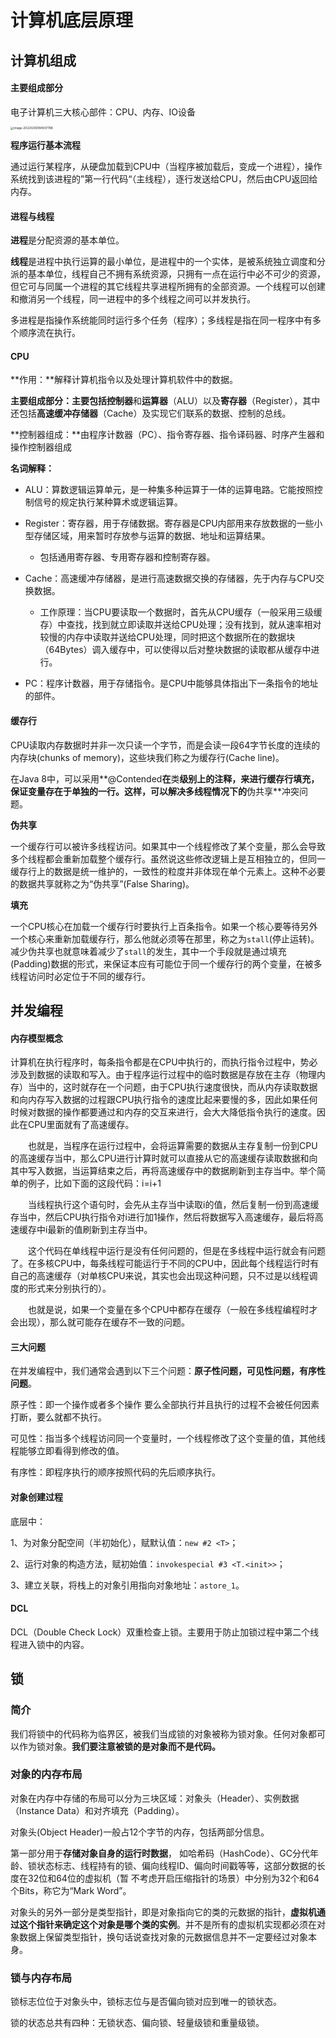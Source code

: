# 计算机底层原理

## 计算机组成

#### 主要组成部分

电子计算机三大核心部件：CPU、内存、IO设备

<img src="C:\Users\TRT\AppData\Roaming\Typora\typora-user-images\image-20220206184937788.png" alt="image-20220206184937788" style="zoom:33%;" />

**程序运行基本流程**

通过运行某程序，从硬盘加载到CPU中（当程序被加载后，变成一个进程），操作系统找到该进程的”第一行代码“（主线程），逐行发送给CPU，然后由CPU返回给内存。



#### 进程与线程

**进程**是分配资源的基本单位。

**线程**是进程中执行运算的最小单位，是进程中的一个实体，是被系统独立调度和分派的基本单位，线程自己不拥有系统资源，只拥有一点在运行中必不可少的资源，但它可与同属一个进程的其它线程共享进程所拥有的全部资源。一个线程可以创建和撤消另一个线程，同一进程中的多个线程之间可以并发执行。

多进程是指操作系统能同时运行多个任务（程序）；多线程是指在同一程序中有多个顺序流在执行。



#### CPU

**作用：**解释计算机指令以及处理计算机软件中的数据。

**主要组成部分：**主要包括**控制器**和**运算器**（ALU）以及**寄存器**（Register），其中还包括**高速缓冲存储器**（Cache）及实现它们联系的数据、控制的总线。

**控制器组成：**由程序计数器（PC）、指令寄存器、指令译码器、时序产生器和操作控制器组成

**名词解释：**

* ALU：算数逻辑运算单元，是一种集多种运算于一体的运算电路。它能按照控制信号的规定执行某种算术或逻辑运算。

* Register：寄存器，用于存储数据。寄存器是CPU内部用来存放数据的一些小型存储区域，用来暂时存放参与运算的数据、地址和运算结果。
  * 包括通用寄存器、专用寄存器和控制寄存器。

* Cache：高速缓冲存储器，是进行高速数据交换的存储器，先于内存与CPU交换数据。
  * 工作原理：当CPU要读取一个数据时，首先从CPU缓存（一般采用三级缓存）中查找，找到就立即读取并送给CPU处理；没有找到，就从速率相对较慢的内存中读取并送给CPU处理，同时把这个数据所在的数据块（64Bytes）调入缓存中，可以使得以后对整块数据的读取都从缓存中进行。
* PC：程序计数器，用于存储指令。是CPU中能够具体指出下一条指令的地址的部件。



#### 缓存行

CPU读取内存数据时并非一次只读一个字节，而是会读一段64字节长度的连续的内存块(chunks of memory)，这些块我们称之为缓存行(Cache line)。

在Java 8中，可以采用**@Contended**在**类**级别上的注释，来进行缓存行填充，保证变量存在于单独的一行。这样，可以解决多线程情况下的**伪共享**冲突问题。

**伪共享**

一个缓存行可以被许多线程访问。如果其中一个线程修改了某个变量，那么会导致多个线程都会重新加载整个缓存行。虽然说这些修改逻辑上是互相独立的，但同一缓存行上的数据是统一维护的，一致性的粒度并非体现在单个元素上。这种不必要的数据共享就称之为“伪共享”(False Sharing)。

**填充**

一个CPU核心在加载一个缓存行时要执行上百条指令。如果一个核心要等待另外一个核心来重新加载缓存行，那么他就必须等在那里，称之为`stall`(停止运转)。减少伪共享也就意味着减少了`stall`的发生，其中一个手段就是通过填充(Padding)数据的形式，来保证本应有可能位于同一个缓存行的两个变量，在被多线程访问时必定位于不同的缓存行。



## 并发编程

#### 内存模型概念

计算机在执行程序时，每条指令都是在CPU中执行的，而执行指令过程中，势必涉及到数据的读取和写入。由于程序运行过程中的临时数据是存放在主存（物理内存）当中的，这时就存在一个问题，由于CPU执行速度很快，而从内存读取数据和向内存写入数据的过程跟CPU执行指令的速度比起来要慢的多，因此如果任何时候对数据的操作都要通过和内存的交互来进行，会大大降低指令执行的速度。因此在CPU里面就有了高速缓存。

　　也就是，当程序在运行过程中，会将运算需要的数据从主存复制一份到CPU的高速缓存当中，那么CPU进行计算时就可以直接从它的高速缓存读取数据和向其中写入数据，当运算结束之后，再将高速缓存中的数据刷新到主存当中。举个简单的例子，比如下面的这段代码：i=i+1

 　　当线程执行这个语句时，会先从主存当中读取i的值，然后复制一份到高速缓存当中，然后CPU执行指令对i进行加1操作，然后将数据写入高速缓存，最后将高速缓存中i最新的值刷新到主存当中。

　　这个代码在单线程中运行是没有任何问题的，但是在多线程中运行就会有问题了。在多核CPU中，每条线程可能运行于不同的CPU中，因此每个线程运行时有自己的高速缓存（对单核CPU来说，其实也会出现这种问题，只不过是以线程调度的形式来分别执行的）。

　　也就是说，如果一个变量在多个CPU中都存在缓存（一般在多线程编程时才会出现），那么就可能存在缓存不一致的问题。



#### 三大问题

在并发编程中，我们通常会遇到以下三个问题：**原子性问题，可见性问题，有序性问题**。

原子性：即一个操作或者多个操作 要么全部执行并且执行的过程不会被任何因素打断，要么就都不执行。

可见性：指当多个线程访问同一个变量时，一个线程修改了这个变量的值，其他线程能够立即看得到修改的值。

有序性：即程序执行的顺序按照代码的先后顺序执行。



#### 对象创建过程

底层中：

1、为对象分配空间（半初始化），赋默认值：`new #2 <T>`；

2、运行对象的构造方法，赋初始值：`invokespecial #3 <T.<init>>`；

3、建立关联，将栈上的对象引用指向对象地址：`astore_1`。



#### DCL

DCL（Double Check Lock）双重检查上锁。主要用于防止加锁过程中第二个线程进入锁中的内容。



## 锁

### 简介

我们将锁中的代码称为临界区，被我们当成锁的对象被称为锁对象。任何对象都可以作为锁对象。**我们要注意被锁的是对象而不是代码。**



### 对象的内存布局

对象在内存中存储的布局可以分为三块区域：对象头（Header）、实例数据（Instance Data）和对齐填充（Padding）。  

对象头(Object Header)一般占12个字节的内存，包括两部分信息。

第一部分用于**存储对象自身的运行时数据**， 如哈希码（HashCode）、GC分代年龄、锁状态标志、线程持有的锁、偏向线程ID、偏向时间戳等等，这部分数据的长度在32位和64位的虚拟机（暂 不考虑开启压缩指针的场景）中分别为32个和64个Bits，称它为“Mark Word”。

对象头的另外一部分是类型指针，即是对象指向它的类的元数据的指针，**虚拟机通过这个指针来确定这个对象是哪个类的实例**。并不是所有的虚拟机实现都必须在对象数据上保留类型指针，换句话说查找对象的元数据信息并不一定要经过对象本身。



### 锁与内存布局

锁标志位位于对象头中，锁标志位与是否偏向锁对应到唯一的锁状态。

锁的状态总共有四种：无锁状态、偏向锁、轻量级锁和重量级锁。



















